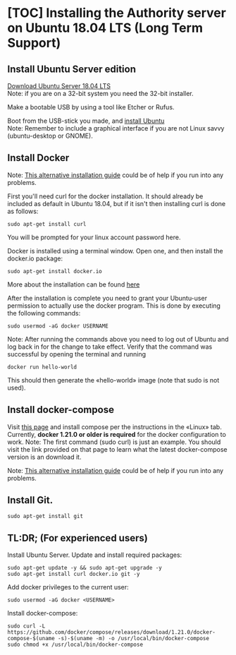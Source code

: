 [TOC]
Installing the Authority server on Ubuntu 18.04 LTS (Long Term Support)
======================================================================

Install Ubuntu Server edition
-----------------------------
[Download Ubuntu Server 18.04 LTS](https://www.ubuntu.com/download/server)  
Note: if you are on a 32-bit system you need the 32-bit installer.

Make a bootable USB by using a tool like Etcher or Rufus.

Boot from the USB-stick you made, and [install Ubuntu](https://tutorials.ubuntu.com/tutorial/tutorial-install-ubuntu-server)  
Note: Remember to include a graphical interface if you are not Linux savvy (ubuntu-desktop or GNOME).

Install Docker
--------------
Note: [This alternative installation guide](https://www.digitalocean.com/community/tutorials/how-to-install-and-use-docker-on-ubuntu-16-04)
 could be of help if you run into any problems.

First you'll need curl for the docker installation. It should already be included as default in Ubuntu 18.04, but if it isn't then installing curl is done as follows:

    sudo apt-get install curl

You will be prompted for your linux account password here.  

Docker is installed using a terminal window. Open one, and then install the docker.io package:

    sudo apt-get install docker.io

More about the installation can be found [here](https://docs.docker.com/install/linux/docker-ce/ubuntu/)

After the installation is complete you need to grant your Ubuntu-user
permission to actually use the docker program. This is done by executing the
following commands:

    sudo usermod -aG docker USERNAME

Note: After running the commands above you need to log out of Ubuntu and log back in for the change to
take effect. Verify that the command was successful by opening the terminal and running

    docker run hello-world

This should then generate the «hello-world» image (note that sudo is not used).

Install docker-compose
----------------------
Visit [this page](https://docs.docker.com/compose/install/) and install compose
per the instructions in the «Linux» tab. Currently, **docker 1.21.0 or older is required** for the docker configuration to work.
Note: The first command (sudo curl) is just an example. You should visit the link provided on that page to learn
what the latest docker-compose version is an download it.

Note: [This alternative installation guide](https://www.digitalocean.com/community/tutorials/how-to-install-docker-compose-on-ubuntu-16-04)
 could be of help if you run into any problems.

Install Git.
------------
    sudo apt-get install git
    
TL:DR; (For experienced users)
-------
Install Ubuntu Server. Update and install required packages:

    sudo apt-get update -y && sudo apt-get upgrade -y
    sudo apt-get install curl docker.io git -y
    
Add docker privileges to the current user:

    sudo usermod -aG docker <USERNAME>
    
Install docker-compose:

    sudo curl -L https://github.com/docker/compose/releases/download/1.21.0/docker-compose-$(uname -s)-$(uname -m) -o /usr/local/bin/docker-compose
    sudo chmod +x /usr/local/bin/docker-compose

    
